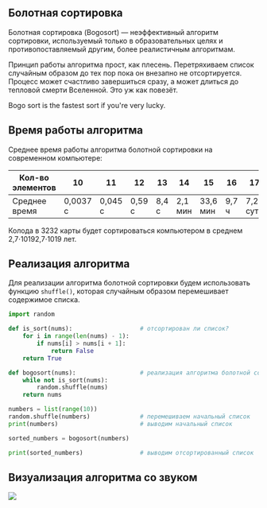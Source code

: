 ## Болотная сортировка

Болотная сортировка (Bogosort) — неэффективный алгоритм сортировки, используемый только в образовательных целях и противопоставляемый другим, более реалистичным алгоритмам.

Принцип работы алгоритма прост, как плесень. Перетряхиваем список случайным образом до тех пор пока он внезапно не отсортируется. Процесс может счастливо завершиться сразу, а может длиться до тепловой смерти Вселенной. Это уж как повезёт.

Bogo sort is the fastest sort if you're very lucky.

## Время работы алгоритма

Среднее время работы алгоритма болотной сортировки на современном компьютере:

|Кол-во элементов|10|11|12|13|14|15|16|17|18|19|20|
|---|---|---|---|---|---|---|---|---|---|---|---|
|Среднее время|0,0037 с|0,045 с|0,59 с|8,4 с|2,1 мин|33,6 мин|9,7 ч|7,29 сут|139 сут|7,6 лет|160 лет|

Колода в 3232 карты будет сортироваться компьютером в среднем 2,7⋅10192,7⋅1019 лет.

## Реализация алгоритма

Для реализации алгоритма болотной сортировки будем использовать функцию `shuffle()`, которая случайным образом перемешивает содержимое списка.

```python
import random

def is_sort(nums):                   # отсортирован ли список?
    for i in range(len(nums) - 1):
        if nums[i] > nums[i + 1]:
            return False
    return True

def bogosort(nums):                  # реализация алгоритма болотной сортировки
    while not is_sort(nums):
        random.shuffle(nums)
    return nums

numbers = list(range(10))
random.shuffle(numbers)              # перемешиваем начальный список
print(numbers)                       # выводим начальный список

sorted_numbers = bogosort(numbers)

print(sorted_numbers)                # выводим отсортированный список
```

## Визуализация алгоритма со звуком

![](https://youtu.be/DaPJkYo2quc)